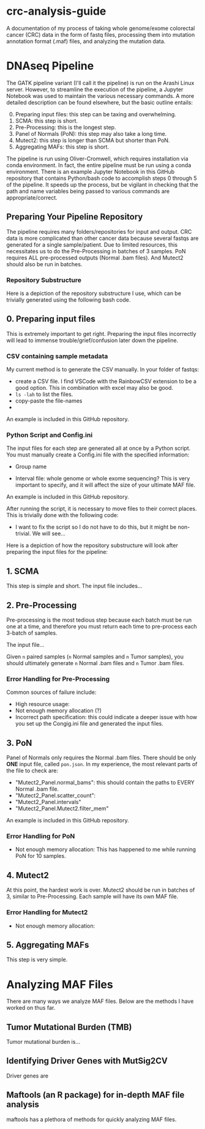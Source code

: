 # crc-analysis-guide
A documentation of my process of taking whole genome/exome colorectal cancer (CRC) data in the form of fastq files, processing them into mutation annotation format (.maf) files, and analyzing the mutation data.

# DNAseq Pipeline
The GATK pipeline variant (I'll call it the pipeline) is run on the Arashi Linux server. However, to streamline the execution of the pipeline, a Jupyter Notebook was used to maintain the various necessary commands. A more detailed description can be found elsewhere, but the basic outline entails:

0. Preparing input files: this step can be taxing and overwhelming. 
1. SCMA: this step is short.
2. Pre-Processing: this is the longest step.
3. Panel of Normals (PoN): this step may also take a long time.
4. Mutect2: this step is longer than SCMA but shorter than PoN.
5. Aggregating MAFs: this step is short.

The pipeline is run using Oliver-Cromwell, which requires installation via conda environment. In fact, the entire pipeline must be run using a conda environment. There is an example Jupyter Notebook in this GitHub repository that contains Python/bash code to accomplish steps 0 through 5 of the pipeline. It speeds up the process, but be vigilant in checking that the path and name variables being passed to various commands are appropriate/correct.

## Preparing Your Pipeline Repository
The pipeline requires many folders/repositories for input and output. CRC data is more complicated than other cancer data because several fastqs are generated for a single sample/patient. Due to limited resources, this necessitates us to do the Pre-Processing in batches of 3 samples. PoN requires ALL pre-processed outputs (Normal .bam files). And Mutect2 should also be run in batches.

### Repository Substructure
Here is a depiction of the repository substructure I use, which can be trivially generated using the following bash code.


## 0. Preparing input files
This is extremely important to get right. Preparing the input files incorrectly will lead to immense trouble/grief/confusion later down the pipeline. 

### CSV containing sample metadata
My current method is to generate the CSV manually. In your folder of fastqs:
- create a CSV file. I find VSCode with the RainbowCSV extension to be a good option. This in combination with excel may also be good.
- `ls -lah` to list the files.
- copy-paste the file-names
- 

An example is included in this GitHub repository.

### Python Script and Config.ini
The input files for each step are generated all at once by a Python script. You must manually create a Config.ini file with the specified information:
- Group name

- Interval file: whole genome or whole exome sequencing? This is very important to specify, and it will affect the size of your ultimate MAF file. 

An example is included in this GitHub repository.

After running the script, it is necessary to move files to their correct places. This is trivially done with the following code: 
- I want to fix the script so I do not have to do this, but it might be non-trivial. We will see…

Here is a depiction of how the repository substructure will look after preparing the input files for the pipeline:

## 1. SCMA
This step is simple and short. The input file includes…

## 2. Pre-Processing
Pre-processing is the most tedious step because each batch must be run one at a time, and therefore you must return each time to pre-process each 3-batch of samples. 

The input file…

Given `n` paired samples (`n` Normal samples and `n` Tumor samples), you should ultimately generate `n` Normal .bam files and `n` Tumor .bam files.

### Error Handling for Pre-Processing
Common sources of failure include:
- High resource usage: 
- Not enough memory allocation (?)
- Incorrect path specification: this could indicate a deeper issue with how you set up the Congig.ini file and generated the input files.

## 3. PoN
Panel of Normals only requires the Normal .bam files. There should be only **ONE** input file, called `pon.json`. In my experience, the most relevant parts of the file to check are:
- "Mutect2_Panel.normal_bams": this should contain the paths to EVERY Normal .bam file.
- "Mutect2_Panel.scatter_count": 
- "Mutect2_Panel.intervals"
- "Mutect2_Panel.Mutect2.filter_mem"

An example is included in this GitHub repository. 


### Error Handling for PoN
- Not enough memory allocation: This has happened to me while running PoN for 10 samples.

## 4. Mutect2
At this point, the hardest work is over. Mutect2 should be run in batches of 3, similar to Pre-Processing. Each sample will have its own MAF file.

### Error Handling for Mutect2
- Not enough memory allocation:

## 5. Aggregating MAFs
This step is very simple.

# Analyzing MAF Files
There are many ways we analyze MAF files. Below are the methods I have worked on thus far. 

## Tumor Mutational Burden (TMB)
Tumor mutational burden is…

## Identifying Driver Genes with MutSig2CV
Driver genes are 

## Maftools (an R package) for in-depth MAF file analysis
maftools has a plethora of methods for quickly analyzing MAF files. 